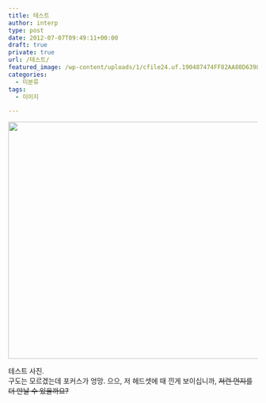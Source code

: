 ```yaml
---
title: 테스트
author: interp
type: post
date: 2012-07-07T09:49:11+00:00
draft: true
private: true
url: /테스트/
featured_image: /wp-content/uploads/1/cfile24.uf.190487474FF82AA80D6398.jpg
categories:
  - 미분류
tags:
  - 이미지

---
```

<img src="http://interp.iwinv.net/wp-content/uploads/1/cfile24.uf.190487474FF82AA80D6398.jpg" class="aligncenter" width="720" height="478" filename="DSC00796.jpg" filemime="image/jpeg" style="text-align: center; " /></p> 

테스트 사진.  
구도는 모르겠는데 포커스가 엉망. 으으, 저 헤드셋에 때 낀게 보이십니까, <strike>저런 먼지를 더 만날 수 있을까요?</strike>